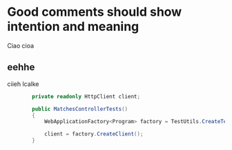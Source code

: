# Good comments should __show intention and meaning__

Ciao cioa

## eehhe

ciieh lcalke

```cs
        private readonly HttpClient client;

        public MatchesControllerTests()
        {
            WebApplicationFactory<Program> factory = TestUtils.CreateTestWebApplicationFactory();

            client = factory.CreateClient();
        }

```
